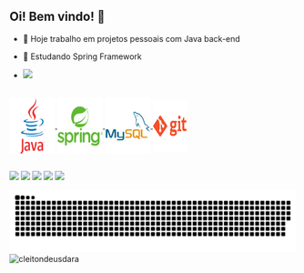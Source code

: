 ## Oi! Bem vindo! 👋

- 🔭 Hoje trabalho em projetos pessoais com Java back-end
- 🌱 Estudando Spring Framework


- <div>
  <a href="https://github.com/cleitondeusdara">
  <img height="180em" src="https://github-readme-stats.vercel.app/api?username=cleitondeusdara&show_icons=true&theme=dark&include_all_commits=true&count_private=true"/>
 
</div>
  <div style="display: inline_block"><br>
  <img align="center" alt="Clei-Java" height="100" width="80" src="https://raw.githubusercontent.com/devicons/devicon/master/icons/java/java-original-wordmark.svg">  
  <img align="center" alt="cle-Spring" height="100" width="80" src="https://raw.githubusercontent.com/devicons/devicon/master/icons/spring/spring-original-wordmark.svg">     
  <img align="center" alt="Clei-MSql" height="100" width="80" src="https://raw.githubusercontent.com/devicons/devicon/master/icons/mysql/mysql-original-wordmark.svg">
  <img align="center" alt="Clei-Git" height="90" width="60" src="https://raw.githubusercontent.com/devicons/devicon/master/icons/git/git-plain-wordmark.svg">
  
</div>
  
  ##
<div> 
  <a href="https://www.youtube.com/channel/UCUlceXXJUwGeBjyZjFry-tw"_blank"><img src="https://img.shields.io/badge/YouTube-FF0000?style=for-the-badge&logo=youtube&logoColor=white" target="_blank"></a>
  <a href="https://www.instagram.com/cleitondeusdara" target="_blank"><img src="https://img.shields.io/badge/-Instagram-%23E4405F?style=for-the-badge&logo=instagram&logoColor=white" target="_blank"></a>
 	<a href="https://www.twitch.tv/cleitondeusdara" target="_blank"><img src="https://img.shields.io/badge/Twitch-9146FF?style=for-the-badge&logo=twitch&logoColor=white" target="_blank"></a>
  <a href = "mailto:cleiton.deusdara@gmail.com"><img src="https://img.shields.io/badge/-Gmail-%23333?style=for-the-badge&logo=gmail&logoColor=white" target="_blank"></a>
  <a href="" target="_blank"><img src="https://img.shields.io/badge/-LinkedIn-%230077B5?style=for-the-badge&logo=linkedin&logoColor=white" target="_blank"></a> 
 
  ![Snake animation](https://github.com/cleitondeusdara/cleitondeusdara/blob/output/github-contribution-grid-snake.svg)
 <img src="https://komarev.com/ghpvc/?username=SEUUSUARIO&color=blue" alt="cleitondeusdara" /> 
</div>

